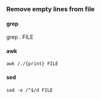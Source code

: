 ### Remove empty lines from file

#### grep

  grep . FILE

#### awk

    awk /./{print} FILE

#### sed

    sed -e /^$/d FILE
